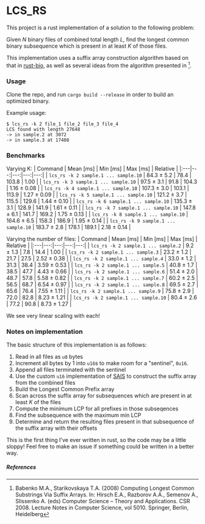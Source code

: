 # LCS_RS

This project is a rust implementation of a solution to the following problem:

Given $N$ binary files of combined total length $L$, find the longest common binary subsequence which is present in at least $K$ of those files.

This implementation uses a suffix array construction algorithm based on that in [rust-bio](https://github.com/rust-bio/rust-bio), 
as well as several ideas from the algorithm presented in [^fn1].

### Usage
Clone the repo, and run `cargo build --release` in order to build an optimized binary.

Example usage: 
```
$ lcs_rs -k 2 file_1 file_2 file_3 file_4
LCS found with length 27648
-> in sample.2 at 3072
-> in sample.3 at 17408
```

### Benchmarks

Varying K:
| Command | Mean [ms] | Min [ms] | Max [ms] | Relative |
|:---|---:|---:|---:|---:|
| `lcs_rs -k 2 sample.1 ... sample.10` | 84.3 ± 5.2 | 78.4 | 103.8 | 1.00 |
| `lcs_rs -k 3 sample.1 ... sample.10` | 97.5 ± 3.1 | 91.8 | 104.3 | 1.16 ± 0.08 |
| `lcs_rs -k 4 sample.1 ... sample.10` | 107.3 ± 3.0 | 103.1 | 113.9 | 1.27 ± 0.09 |
| `lcs_rs -k 5 sample.1 ... sample.10` | 121.2 ± 3.7 | 115.5 | 129.6 | 1.44 ± 0.10 |
| `lcs_rs -k 6 sample.1 ... sample.10` | 135.3 ± 3.1 | 128.9 | 141.9 | 1.61 ± 0.11 |
| `lcs_rs -k 7 sample.1 ... sample.10` | 147.8 ± 6.1 | 141.7 | 169.2 | 1.75 ± 0.13 |
| `lcs_rs -k 8 sample.1 ... sample.10` | 164.6 ± 6.5 | 158.3 | 186.9 | 1.95 ± 0.14 |
| `lcs_rs -k 9 sample.1 ... sample.10` | 183.7 ± 2.8 | 178.1 | 189.1 | 2.18 ± 0.14 |

Varying the number of files: 
| Command | Mean [ms] | Min [ms] | Max [ms] | Relative |
|:---|---:|---:|---:|---:|
| `lcs_rs -k 2 sample.1 ... sample.2` | 9.2 ± 1.3 | 7.8 | 14.4 | 1.00 |
| `lcs_rs -k 2 sample.1 ... sample.3` | 23.2 ± 1.2 | 21.7 | 27.5 | 2.52 ± 0.38 |
| `lcs_rs -k 2 sample.1 ... sample.4` | 33.0 ± 1.2 | 31.3 | 38.4 | 3.59 ± 0.53 |
| `lcs_rs -k 2 sample.1 ... sample.5` | 40.8 ± 1.7 | 38.5 | 47.7 | 4.43 ± 0.66 |
| `lcs_rs -k 2 sample.1 ... sample.6` | 51.4 ± 2.0 | 48.7 | 57.8 | 5.58 ± 0.82 |
| `lcs_rs -k 2 sample.1 ... sample.7` | 60.2 ± 2.5 | 56.5 | 68.7 | 6.54 ± 0.97 |
| `lcs_rs -k 2 sample.1 ... sample.8` | 69.5 ± 2.7 | 65.6 | 76.4 | 7.55 ± 1.11 |
| `lcs_rs -k 2 sample.1 ... sample.9` | 75.8 ± 2.9 | 72.0 | 82.8 | 8.23 ± 1.21 |
| `lcs_rs -k 2 sample.1 ... sample.10` | 80.4 ± 2.6 | 77.2 | 90.8 | 8.73 ± 1.27 |

We see very linear scaling with each!

### Notes on implementation

The basic structure of this implementation is as follows:

1. Read in all files as `u8` bytes
2. Increment all bytes by 1 into `u16`s to make room for a "sentinel", `0u16`.
3. Append all files terminated with the sentinel
4. Use the custom `u16` implementation of [SAIS](https://zork.net/~st/jottings/sais.html) to construct the suffix array from the combined files
5. Build the Longest Common Prefix array
6. Scan across the suffix array for subsequences which are present in at least $K$ of the files
7. Compute the minimum LCP for all prefixes in those subseqences
8. Find the subsequence with the maximum min LCP
9. Determine and return the resulting files present in that subsequence of the suffix array with their offsets

This is the first thing I've ever written in rust, so the code may be a little sloppy! 
Feel free to make an issue if something could be written in a better way. 

##### References
[^fn1]: Babenko M.A., Starikovskaya T.A. (2008) Computing Longest Common Substrings Via Suffix Arrays. In: Hirsch E.A., Razborov A.A., Semenov A., Slissenko A. (eds) Computer Science – Theory and Applications. CSR 2008. Lecture Notes in Computer Science, vol 5010. Springer, Berlin, Heidelberg
